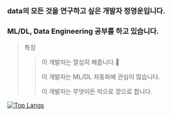 ### data의 모든 것을 연구하고 싶은 개발자 정영운입니다.
### ML/DL, Data Engineering 공부를 하고 있습니다.

> 특징
> > 이 개발자는 열심히 해줍니다.👋
> > 
> > 이 개발자는 ML/DL 자동화에 관심이 많습니다.
> > 
> > 이 개발자는 무엇이든 악으로 깡으로 합니다.

[![Top Langs](https://github-readme-stats.vercel.app/api/top-langs/?username=yuj0630)](https://github.com/yuj0630/github-readme-stats)
<!--
**yuj0630/yuj0630** is a ✨ _special_ ✨ repository because its `README.md` (this file) appears on your GitHub profile.

Here are some ideas to get you started:

- 🔭 I’m currently working on ...
- 🌱 I’m currently learning ...
- 👯 I’m looking to collaborate on ...
- 🤔 I’m looking for help with ...
- 💬 Ask me about ...
- 📫 How to reach me: ...
- 😄 Pronouns: ...
- ⚡ Fun fact: ...
-->
